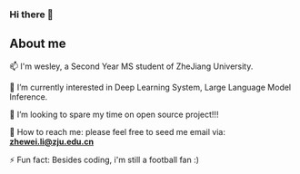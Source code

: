 ### Hi there 👋

## About me
📫  I'm wesley, a Second Year MS student of ZheJiang University. 

🌱 I’m currently interested in Deep Learning System, Large Language Model Inference.

👯 I’m looking to spare my time on open source project!!! 

💌 How to reach me: 
please feel free to seed me email via: **zhewei.li@zju.edu.cn**

⚡ Fun fact:
Besides coding, i'm still a football fan :)
<!--
**we1k/we1k** is a ✨ _special_ ✨ repository because its `README.md` (this file) appears on your GitHub profile.

Here are some ideas to get you started:

- 🔭 I’m currently working on ...
- 🌱 I’m currently learning ...
- 👯 I’m looking to collaborate on ...
- 🤔 I’m looking for help with ...
- 💬 Ask me about ...
- 📫 How to reach me: ...
- 😄 Pronouns: ...
- ⚡ Fun fact: ...
-->
